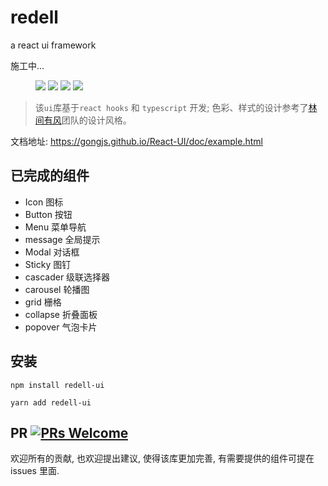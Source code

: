 # redell

a react ui framework

施工中...

<figure>
    <a href="https://img.shields.io/circleci/project/github/xuzpeng/fiona-ui/master.svg"><img src="https://img.shields.io/circleci/project/github/xuzpeng/fiona-ui/master.svg"></a>
    <a href="https://circleci.com/gh/xuzpeng/fiona-ui/tree/master"><img src="https://circleci.com/gh/xuzpeng/fiona-ui/tree/master.svg?style=svg"></a>
    <a href="https://img.shields.io/github/languages/count/xuzpeng/fiona-ui.svg"><img src="https://img.shields.io/github/languages/count/xuzpeng/fiona-ui.svg"></a>
    <a href="https://img.shields.io/npm/l/fiona-ui.svg"><img src="https://img.shields.io/npm/l/fiona-ui.svg"></a>
</figure>

> 该`ui`库基于`react hooks` 和 `typescript` 开发; 色彩、样式的设计参考了[林间有风](https://github.com/TaleLin)团队的设计风格。

文档地址: https://gongjs.github.io/React-UI/doc/example.html

## 已完成的组件
- Icon 图标
- Button 按钮
- Menu 菜单导航
- message 全局提示
- Modal 对话框
- Sticky 图钉
- cascader 级联选择器
- carousel 轮播图
- grid 栅格
- collapse 折叠面板
- popover 气泡卡片

## 安装

```shell
npm install redell-ui
```
```shell
yarn add redell-ui
```

## PR [![PRs Welcome](https://img.shields.io/badge/PRs-welcome-brightgreen.svg?style=flat-square)](http://makeapullrequest.com)

欢迎所有的贡献, 也欢迎提出建议, 使得该库更加完善, 有需要提供的组件可提在 issues 里面.


